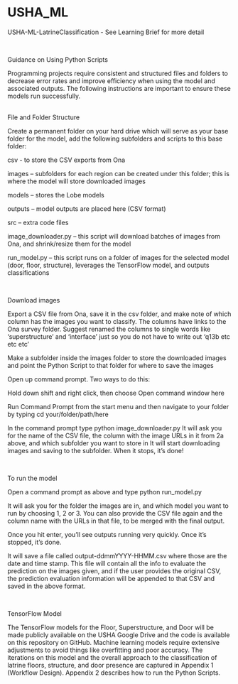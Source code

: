 # USHA_ML
USHA-ML-LatrineClassification - See Learning Brief for more detail

<br>

Guidance on Using Python Scripts

Programming projects require consistent and structured files and folders to decrease error rates and improve efficiency when using the model and associated outputs. The following instructions are important to ensure these models run successfully.   

<br>
File and Folder Structure  

Create a permanent folder on your hard drive which will serve as your base folder for the model, add the following subfolders and scripts to this base folder: 

csv - to store the CSV exports from Ona 

images – subfolders for each region can be created under this folder; this is where the model will store downloaded images 

models – stores the Lobe models 

outputs – model outputs are placed here (CSV format) 

src – extra code files 

image_downloader.py – this script will download batches of images from Ona, and shrink/resize them for the model 

run_model.py – this script runs on a folder of images for the selected model (door, floor, structure), leverages the TensorFlow model, and outputs classifications 

<br>

Download images 

Export a CSV file from Ona, save it in the csv folder, and make note of which column has the images you want to classify. The columns have links to the Ona survey folder. Suggest renamed the columns to single words like ‘superstructure’ and ‘interface’ just so you do not have to write out ‘q13b etc etc etc’ 

Make a subfolder inside the images folder to store the downloaded images and point the Python Script to that folder for where to save the images 

Open up command prompt. Two ways to do this: 

Hold down shift and right click, then choose Open command window here 

Run Command Prompt from the start menu and then navigate to your folder by typing cd your/folder/path/here 


In the command prompt type python image_downloader.py 
It will ask you for the name of the CSV file, the column with the image URLs in it from 2a above, and which subfolder you want to store in 
It will start downloading images and saving to the subfolder. When it stops, it’s done! 


<br>  

To run the model 

Open a command prompt as above and type python run_model.py 

It will ask you for the folder the images are in, and which model you want to run by choosing 1, 2 or 3. You can also provide the CSV file again and the column name with the URLs in that file, to be merged with the final output. 

Once you hit enter, you’ll see outputs running very quickly. Once it’s stopped, it’s done. 

It will save a file called output-ddmmYYYY-HHMM.csv where those are the date and time stamp. This file will contain all the info to evaluate the prediction on the 
images given, and if the user provides the original CSV, the prediction evaluation information will be appended to that CSV and saved in the above format.  

<br>  

TensorFlow Model

The TensorFlow models for the Floor, Superstructure, and Door will be made publicly available on the USHA Google Drive and the code is available on this repository on GitHub. Machine learning models require extensive adjustments to avoid things like overfitting and poor accuracy. The iterations on this model and the overall approach to the classification of latrine floors, structure, and door presence are captured in Appendix 1 (Workflow Design). Appendix 2 describes how to run the Python Scripts. 
